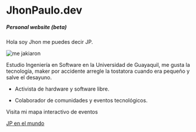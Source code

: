 # JhonPaulo.dev

##### Personal website (beta)

Hola soy Jhon me puedes decir JP.

![me jakiaron]()

Estudio Ingeniería en Software en la Universidad de Guayaquil, me gusta la tecnología, maker por accidente arregle la tostatora cuando era pequeño y salve el desayuno.

* Activista de hardware y software libre.

* Colaborador de comunidades y eventos tecnológicos.

Visita mi mapa interactivo de eventos

[JP en el mundo](https://gist.github.com/25ecb143aead8a19acdb36469155cd22)

